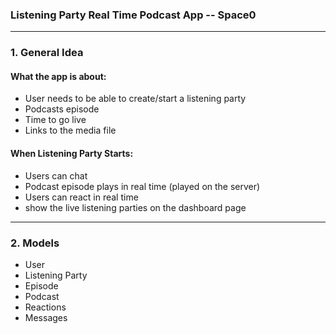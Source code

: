 ### Listening Party Real Time Podcast App -- Space0

---

### 1. General Idea

#### What the app is about:

- User needs to be able to create/start a listening party
- Podcasts episode
- Time to go live
- Links to the media file

#### When Listening Party Starts:

- Users can chat
- Podcast episode plays in real time (played on the server)
- Users can react in real time
- show the live listening parties on the dashboard page

---

### 2. Models

- User
- Listening Party
- Episode
- Podcast
- Reactions
- Messages
